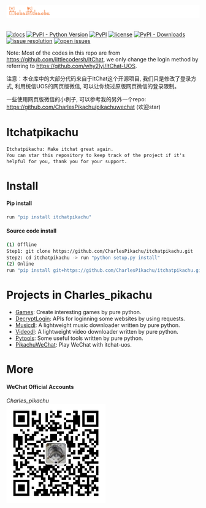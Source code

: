 <div align="center">
  <img src="./docs/logo.png" width="600"/>
</div>
<br />

[![docs](https://img.shields.io/badge/docs-latest-blue)](https://itchat.readthedocs.io/zh/latest/)
[![PyPI - Python Version](https://img.shields.io/pypi/pyversions/itchatpikachu)](https://pypi.org/project/itchatpikachu/)
[![PyPI](https://img.shields.io/pypi/v/itchatpikachu)](https://pypi.org/project/itchatpikachu)
[![license](https://img.shields.io/github/license/CharlesPikachu/itchatpikachu.svg)](https://github.com/CharlesPikachu/itchatpikachu/blob/master/LICENSE)
[![PyPI - Downloads](https://pepy.tech/badge/itchatpikachu)](https://pypi.org/project/itchatpikachu/)
[![issue resolution](https://isitmaintained.com/badge/resolution/CharlesPikachu/itchatpikachu.svg)](https://github.com/CharlesPikachu/itchatpikachu/issues)
[![open issues](https://isitmaintained.com/badge/open/CharlesPikachu/itchatpikachu.svg)](https://github.com/CharlesPikachu/itchatpikachu/issues)

Note: Most of the codes in this repo are from https://github.com/littlecodersh/ItChat, we only change the login method by referring to https://github.com/why2lyj/ItChat-UOS.

注意：本仓库中的大部分代码来自于ItChat这个开源项目, 我们只是修改了登录方式, 利用统信UOS的网页版微信, 可以让你绕过原版网页微信的登录限制。

一些使用网页版微信的小例子, 可以参考我的另外一个repo: https://github.com/CharlesPikachu/pikachuwechat (欢迎star)


# Itchatpikachu
```
Itchatpikachu: Make itchat great again.
You can star this repository to keep track of the project if it's helpful for you, thank you for your support.
```


# Install

#### Pip install
```sh
run "pip install itchatpikachu"
```

#### Source code install
```sh
(1) Offline
Step1: git clone https://github.com/CharlesPikachu/itchatpikachu.git
Step2: cd itchatpikachu -> run "python setup.py install"
(2) Online
run "pip install git+https://github.com/CharlesPikachu/itchatpikachu.git@master"
```


# Projects in Charles_pikachu
- [Games](https://github.com/CharlesPikachu/Games): Create interesting games by pure python.
- [DecryptLogin](https://github.com/CharlesPikachu/DecryptLogin): APIs for loginning some websites by using requests.
- [Musicdl](https://github.com/CharlesPikachu/musicdl): A lightweight music downloader written by pure python.
- [Videodl](https://github.com/CharlesPikachu/videodl): A lightweight video downloader written by pure python.
- [Pytools](https://github.com/CharlesPikachu/pytools): Some useful tools written by pure python.
- [PikachuWeChat](https://github.com/CharlesPikachu/pikachuwechat): Play WeChat with itchat-uos.


# More
#### WeChat Official Accounts
*Charles_pikachu*  
![img](./docs/pikachu.jpg)